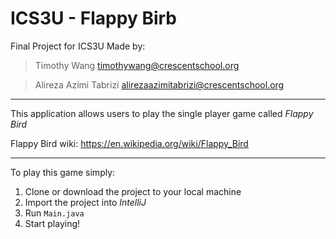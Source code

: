 # ICS3U - Flappy Birb
Final Project for ICS3U 
Made by:
 > Timothy Wang <timothywang@crescentschool.org>
 
 > Alireza Azimi Tabrizi <alirezaazimitabrizi@crescentschool.org>
_____________________________________________________

This application allows users to play the single player game called *Flappy Bird*

Flappy Bird wiki: <https://en.wikipedia.org/wiki/Flappy_Bird>
_____________________________________________________

To play this game simply:
 1. Clone or download the project to your local machine
 2. Import the project into *IntelliJ*
 3. Run `Main.java`
 4. Start playing!
